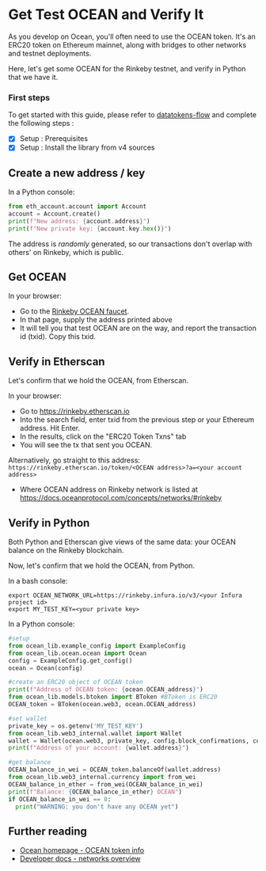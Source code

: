 <!--
Copyright 2022 Ocean Protocol Foundation
SPDX-License-Identifier: Apache-2.0
-->

# Get Test OCEAN and Verify It

As you develop on Ocean, you'll often need to use the OCEAN token. It's an ERC20 token on Ethereum mainnet, along with bridges to other networks and testnet deployments.

Here, let's get some OCEAN for the Rinkeby testnet, and verify in Python that we have it.

### First steps

To get started with this guide, please refer to [datatokens-flow](datatokens-flow.md) and complete the following steps :
- [x] Setup : Prerequisites
- [x] Setup : Install the library from v4 sources

## Create a new address / key

In a Python console:

```python
from eth_account.account import Account
account = Account.create()
print(f"New address: {account.address}")
print(f"New private key: {account.key.hex()}")
```

The address is _randomly_ generated, so our transactions don't overlap with others' on Rinkeby, which is public.

## Get OCEAN

In your browser:

- Go to the [Rinkeby OCEAN faucet](https://faucet.rinkeby.oceanprotocol.com/).
- In that page, supply the address printed above
- It will tell you that test OCEAN are on the way, and report the transaction id (txid). Copy this txid.

## Verify in Etherscan

Let's confirm that we hold the OCEAN, from Etherscan.

In your browser:
- Go to https://rinkeby.etherscan.io
- Into the search field, enter txid from the previous step or your Ethereum address. Hit Enter.
- In the results, click on the "ERC20 Token Txns" tab
- You will see the tx that sent you OCEAN.

Alternatively, go straight to this address: ```https://rinkeby.etherscan.io/token/<OCEAN address>?a=<your account address>```
- Where OCEAN address on Rinkeby network is listed at https://docs.oceanprotocol.com/concepts/networks/#rinkeby

## Verify in Python

Both Python and Etherscan give views of the same data: your OCEAN balance on the Rinkeby blockchain.

Now, let's confirm that we hold the OCEAN, from Python.

In a bash console:

```console
export OCEAN_NETWORK_URL=https://rinkeby.infura.io/v3/<your Infura project id>
export MY_TEST_KEY=<your private key>
```

In a Python console:

```python
#setup
from ocean_lib.example_config import ExampleConfig
from ocean_lib.ocean.ocean import Ocean
config = ExampleConfig.get_config()
ocean = Ocean(config)

#create an ERC20 object of OCEAN token
print(f"Address of OCEAN token: {ocean.OCEAN_address}")
from ocean_lib.models.btoken import BToken #BToken is ERC20
OCEAN_token = BToken(ocean.web3, ocean.OCEAN_address)

#set wallet
private_key = os.getenv('MY_TEST_KEY')
from ocean_lib.web3_internal.wallet import Wallet
wallet = Wallet(ocean.web3, private_key, config.block_confirmations, config.transaction_timeout)
print(f"Address of your account: {wallet.address}")

#get balance
OCEAN_balance_in_wei = OCEAN_token.balanceOf(wallet.address)
from ocean_lib.web3_internal.currency import from_wei
OCEAN_balance_in_ether = from_wei(OCEAN_balance_in_wei)
print(f"Balance: {OCEAN_balance_in_ether} OCEAN")
if OCEAN_balance_in_wei == 0:
  print("WARNING: you don't have any OCEAN yet")
```

## Further reading

-   [Ocean homepage - OCEAN token info](https://oceanprotocol.com/token)
-   [Developer docs - networks overview](https://docs.oceanprotocol.com/concepts/networks-overview/)
